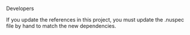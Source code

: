 ﻿Developers

If you update the references in this project, you must update the .nuspec file by hand to match the new dependencies. 